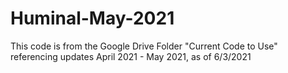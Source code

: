 # Huminal-May-2021
This code is from the Google Drive Folder  "Current Code to Use" referencing updates April 2021 - May 2021, as of 6/3/2021 
